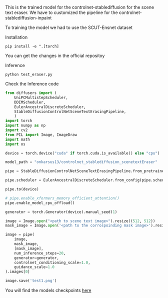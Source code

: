 This is the trained model for the controlnet-stablediffusion for the scene text eraser. We have to customized the pipeline for the controlnet-stablediffusion-inpaint


To training the model we had to use the SCUT-Ensnet dataset

Installation

`pip install -e ".[torch]`

You can get the changes in the official repositoy

Inference

`python test_eraser.py`

Check the Inference code

```python
from diffusers import (
    UniPCMultistepScheduler, 
    DDIMScheduler, 
    EulerAncestralDiscreteScheduler,
    StableDiffusionControlNetSceneTextErasingPipeline,
    )
import torch
import numpy as np
import cv2
from PIL import Image, ImageDraw
import math
import os

device = torch.device("cuda" if torch.cuda.is_available() else "cpu")

model_path = "onkarsus13/controlnet_stablediffusion_scenetextEraser"

pipe = StableDiffusionControlNetSceneTextErasingPipeline.from_pretrained(model_path)

pipe.scheduler = EulerAncestralDiscreteScheduler.from_config(pipe.scheduler.config)

pipe.to(device)

# pipe.enable_xformers_memory_efficient_attention()
pipe.enable_model_cpu_offload()

generator = torch.Generator(device).manual_seed(1)

image = Image.open("<path to scene text image>").resize((512, 512))
mask_image = Image.open('<path to the corrospoinding mask image>').resize((512, 512))

image = pipe(
    image,
    mask_image,
    [mask_image],
    num_inference_steps=20,
    generator=generator,
    controlnet_conditioning_scale=1.0,
    guidance_scale=1.0
).images[0]

image.save('test1.png')

```

You will find the models checkpoints [here](https://huggingface.co/onkarsus13/controlnet_stablediffusion_scenetextEraser/tree/main)
